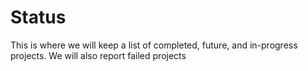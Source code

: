 # Status

This is where we will keep a  list of completed, future, and in-progress projects. We will also report failed projects
